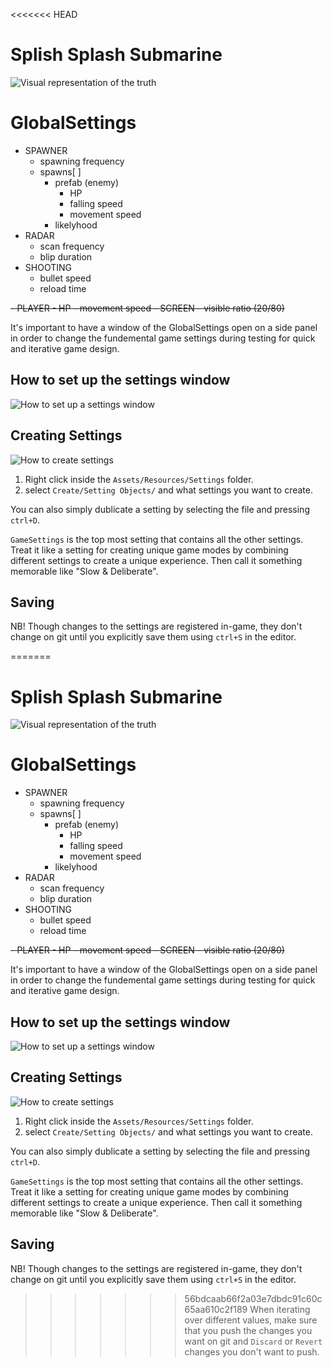 <<<<<<< HEAD
# Splish Splash Submarine

![Visual representation of the truth](splish_splash.png)

# GlobalSettings

- SPAWNER
  - spawning frequency
  - spawns[ ]
    - prefab (enemy)
      - HP
      - falling speed
      - movement speed
    - likelyhood
- RADAR
  - scan frequency
  - blip duration
- SHOOTING
  - bullet speed
  - reload time
<s>
- PLAYER
  - HP
  - movement speed
- SCREEN
  - visible ratio (20/80)
</s>

It's important to have a window of the GlobalSettings open on a side panel in order to change the fundemental game settings during testing for quick and iterative game design.

## How to set up the settings window

![How to set up a settings window](settings_window_setup.png)

## Creating Settings

![How to create settings](creating_settings.png)

1. Right click inside the `Assets/Resources/Settings` folder.
2. select `Create/Setting Objects/` and what settings you want to create.

You can also simply dublicate a setting by selecting the file and pressing `ctrl+D`.

`GameSettings` is the top most setting that contains all the other settings. Treat it like a setting for creating unique game modes by combining different settings to create a unique experience. Then call it something memorable like "Slow & Deliberate".

## Saving

NB! Though changes to the settings are registered in-game, they don't change on git until you explicitly save them using `ctrl+S` in the editor.

=======
# Splish Splash Submarine

![Visual representation of the truth](splish_splash.png)

# GlobalSettings

- SPAWNER
  - spawning frequency
  - spawns[ ]
    - prefab (enemy)
      - HP
      - falling speed
      - movement speed
    - likelyhood
- RADAR
  - scan frequency
  - blip duration
- SHOOTING
  - bullet speed
  - reload time
<s>
- PLAYER
  - HP
  - movement speed
- SCREEN
  - visible ratio (20/80)
</s>

It's important to have a window of the GlobalSettings open on a side panel in order to change the fundemental game settings during testing for quick and iterative game design.

## How to set up the settings window

![How to set up a settings window](settings_window_setup.png)

## Creating Settings

![How to create settings](creating_settings.png)

1. Right click inside the `Assets/Resources/Settings` folder.
2. select `Create/Setting Objects/` and what settings you want to create.

You can also simply dublicate a setting by selecting the file and pressing `ctrl+D`.

`GameSettings` is the top most setting that contains all the other settings. Treat it like a setting for creating unique game modes by combining different settings to create a unique experience. Then call it something memorable like "Slow & Deliberate".

## Saving

NB! Though changes to the settings are registered in-game, they don't change on git until you explicitly save them using `ctrl+S` in the editor.

>>>>>>> 56bdcaab66f2a03e7dbdc91c60c65aa610c2f189
When iterating over different values, make sure that you push the changes you want on git and `Discard` or `Revert` changes you don't want to push.